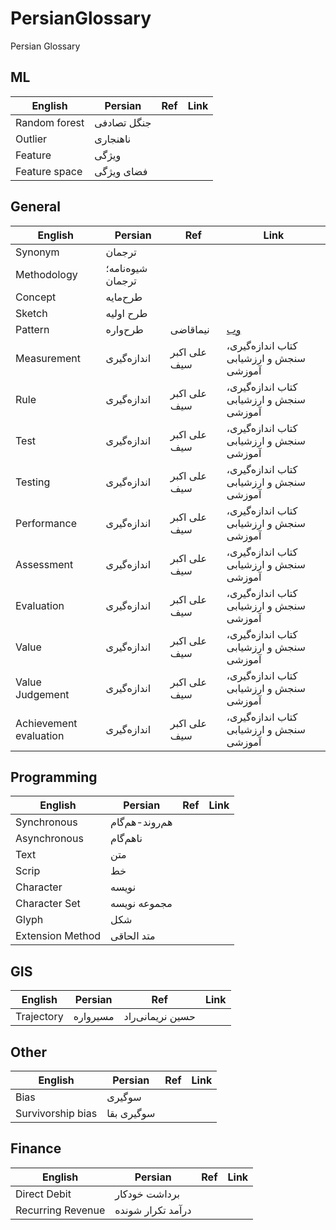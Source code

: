 # PersianGlossary
Persian Glossary
 
## ML


English | Persian | Ref | Link
--- | --- | --- | --- 
Random forest | جنگل تصادفی |
Outlier | ناهنجاری |
Feature | ویژگی |
Feature space | فضای ویژگی |



## General

English | Persian | Ref | Link
--- | --- | ---  | --- 
Synonym | ترجمان | 
Methodology | شیوه‌نامه؛ ترجمان |
Concept | طرح‌مایه |
Sketch | طرح اولیه |
Pattern | طرح‌واره | نیماقاضی | [وب](https://www.linkedin.com/posts/nimaghazi_aevaexaep-aewaebahyaesaev-aetaehaeuahy-activity-6889130888496500737-sZAN/) |
Measurement‌ | اندازه‌گیری | علی اکبر سیف | کتاب اندازه‌گیری، سنجش و ارزشیابی آموزشی
Rule | اندازه‌گیری | علی اکبر سیف | کتاب اندازه‌گیری، سنجش و ارزشیابی آموزشی 
Test | اندازه‌گیری | علی اکبر سیف | کتاب اندازه‌گیری، سنجش و ارزشیابی آموزشی
Testing | اندازه‌گیری | علی اکبر سیف | کتاب اندازه‌گیری، سنجش و ارزشیابی آموزشی
Performance | اندازه‌گیری | علی اکبر سیف | کتاب اندازه‌گیری، سنجش و ارزشیابی آموزشی
Assessment | اندازه‌گیری | علی اکبر سیف | کتاب اندازه‌گیری، سنجش و ارزشیابی آموزشی 
Evaluation | اندازه‌گیری | علی اکبر سیف | کتاب اندازه‌گیری، سنجش و ارزشیابی آموزشی 
Value | اندازه‌گیری | علی اکبر سیف | کتاب اندازه‌گیری، سنجش و ارزشیابی آموزشی
Value Judgement | اندازه‌گیری | علی اکبر سیف | کتاب اندازه‌گیری، سنجش و ارزشیابی آموزشی
Achievement evaluation | اندازه‌گیری | علی اکبر سیف | کتاب اندازه‌گیری، سنجش و ارزشیابی آموزشی 

## Programming

English | Persian | Ref | Link
--- | --- | ---  | --- 
Synchronous | هم‌روند-هم‌گام | 
Asynchronous | ناهم‌گام |
Text | متن |
Scrip | خط |
Character | نویسه |
Character Set | مجموعه نویسه |
Glyph | شکل |
Extension Method | متد الحاقی |



## GIS

English | Persian | Ref | Link
--- | --- | ---  | --- 
Trajectory | مسیرواره | حسین نریمانی‌راد


## Other

English | Persian | Ref | Link
--- | --- | ---  | --- 
Bias | سوگیری | 
Survivorship bias  | سوگیری بقا | 

## Finance

English | Persian | Ref | Link
--- | --- | ---  | --- 
Direct Debit | برداشت خودکار | 
Recurring Revenue  | درآمد تکرار شونده | 

